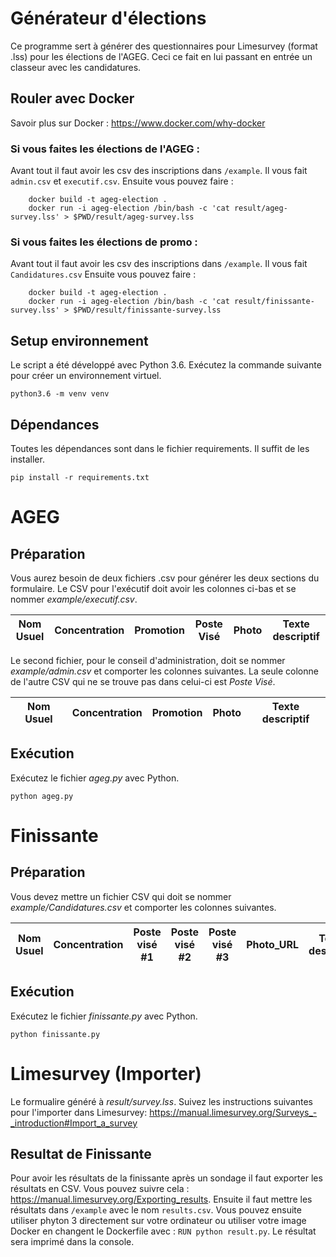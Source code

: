 # Générateur d'élections

Ce programme sert à générer des questionnaires pour Limesurvey (format .lss) pour les élections de l'AGEG. Ceci ce fait en lui passant en entrée un classeur avec les candidatures.

## Rouler avec Docker
Savoir plus sur Docker : https://www.docker.com/why-docker
### Si vous faites les élections de l'AGEG : 
Avant tout il faut avoir les csv des inscriptions dans `/example`. Il vous fait `admin.csv` et `executif.csv`. Ensuite vous pouvez faire : 

```
    docker build -t ageg-election .
    docker run -i ageg-election /bin/bash -c 'cat result/ageg-survey.lss' > $PWD/result/ageg-survey.lss
```

### Si vous faites les élections de promo : 
Avant tout il faut avoir les csv des inscriptions dans `/example`. Il vous fait `Candidatures.csv` Ensuite vous pouvez faire : 

```
    docker build -t ageg-election .
    docker run -i ageg-election /bin/bash -c 'cat result/finissante-survey.lss' > $PWD/result/finissante-survey.lss
```

## Setup environnement

Le script a été développé avec Python 3.6. Exécutez la commande suivante pour créer un environnement virtuel.

```python3.6 -m venv venv```

## Dépendances

Toutes les dépendances sont dans le fichier requirements. Il suffit de les installer.

```pip install -r requirements.txt```

# AGEG

## Préparation

Vous aurez besoin de deux fichiers .csv pour générer les deux sections du formulaire. Le CSV pour l'exécutif doit avoir les colonnes ci-bas et se nommer *example/executif.csv*.

Nom Usuel | Concentration | Promotion | Poste Visé | Photo | Texte descriptif
----------|---------------|-----------|------------|-------|-----------------

Le second fichier, pour le conseil d'administration, doit se nommer *example/admin.csv* et comporter les colonnes suivantes. La seule colonne de l'autre CSV qui ne se trouve pas dans celui-ci est *Poste Visé*.

Nom Usuel | Concentration | Promotion | Photo | Texte descriptif
----------|---------------|-----------|-------|-----------------

## Exécution

Exécutez le fichier *ageg.py* avec Python.

```python ageg.py```

# Finissante

## Préparation

Vous devez mettre un fichier CSV qui doit se nommer *example/Candidatures.csv* et comporter les colonnes suivantes.

Nom Usuel | Concentration | Poste visé #1 | Poste visé #2 | Poste visé #3 | Photo_URL | Texte descriptif
----------|---------------|---------------|---------------|---------------|-------|-----------------

## Exécution

Exécutez le fichier *finissante.py* avec Python.

```python finissante.py```

# Limesurvey (Importer)

Le formualire généré à *result/survey.lss*. Suivez les instructions suivantes pour l'importer dans Limesurvey: https://manual.limesurvey.org/Surveys_-_introduction#Import_a_survey

## Resultat de Finissante
Pour avoir les résultats de la finissante après un sondage il faut exporter les résultats en CSV. Vous pouvez suivre cela : https://manual.limesurvey.org/Exporting_results. Ensuite il faut mettre les résultats dans `/example` avec le nom `results.csv`. Vous pouvez ensuite utiliser phyton 3 directement sur votre ordinateur ou utiliser votre image Docker en changent le Dockerfile avec : `RUN python result.py`. Le résultat sera imprimé dans la console.
